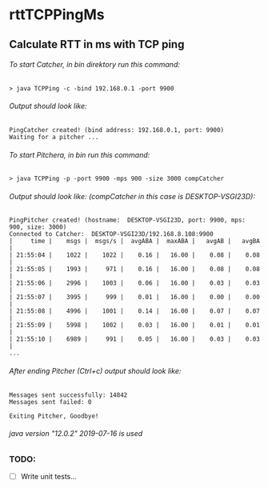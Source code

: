 # rttTCPPingMs
## Calculate RTT in ms with TCP ping

###### To start Catcher, in bin direktory run this command:
```
> java TCPPing -c -bind 192.168.0.1 -port 9900
```
###### Output should look like:
```
PingCatcher created! (bind address: 192.168.0.1, port: 9900)
Waiting for a pitcher ...
```

###### To start Pitchera, in bin run this command:
```
> java TCPPing -p -port 9900 -mps 900 -size 3000 compCatcher 
```
###### Output should look like: (compCatcher in this case is DESKTOP-VSGI23D):
```
PingPitcher created! (hostname:  DESKTOP-VSGI23D, port: 9900, mps: 900, size: 3000)
Connected to Catcher:  DESKTOP-VSGI23D/192.168.8.108:9900
|     time |    msgs |  msgs/s |  avgABA |  maxABA |   avgAB |   avgBA |
| 21:55:04 |    1022 |    1022 |    0.16 |   16.00 |    0.08 |    0.08 |
| 21:55:05 |    1993 |     971 |    0.16 |   16.00 |    0.08 |    0.08 |
| 21:55:06 |    2996 |    1003 |    0.06 |   16.00 |    0.03 |    0.03 |
| 21:55:07 |    3995 |     999 |    0.01 |   16.00 |    0.00 |    0.00 |
| 21:55:08 |    4996 |    1001 |    0.14 |   16.00 |    0.07 |    0.07 |
| 21:55:09 |    5998 |    1002 |    0.03 |   16.00 |    0.01 |    0.01 |
| 21:55:10 |    6989 |     991 |    0.05 |   16.00 |    0.03 |    0.03 |
...
```
###### After ending Pitcher (Ctrl+c) output should look like:
```
Messages sent successfully: 14842
Messages sent failed: 0

Exiting Pitcher, Goodbye!
```

###### java version "12.0.2" 2019-07-16 is used

##

### TODO:
- [ ] Write unit tests...
